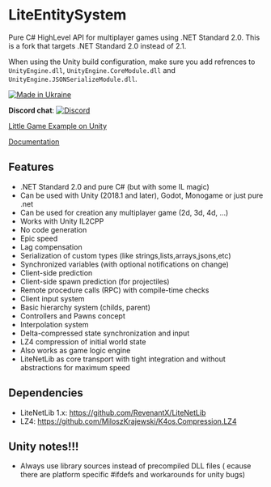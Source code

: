 # LiteEntitySystem
Pure C# HighLevel API for multiplayer games using .NET Standard 2.0. This is a fork that targets .NET Standard 2.0 instead of 2.1.

When using the Unity build configuration, make sure you add refrences to `UnityEngine.dll`, `UnityEngine.CoreModule.dll` and `UnityEngine.JSONSerializeModule.dll`.

[![Made in Ukraine](https://img.shields.io/badge/made_in-ukraine-ffd700.svg?labelColor=0057b7)](https://stand-with-ukraine.pp.ua)

**Discord chat**: [![Discord](https://img.shields.io/discord/501682175930925058.svg)](https://discord.gg/FATFPdy)

[Little Game Example on Unity](https://github.com/RevenantX/LiteEntitySystemUnityExample)

[Documentation](https://revenantx.github.io/LiteEntitySystem/api/LiteEntitySystem.html)

## Features

* .NET Standard 2.0 and pure C# (but with some IL magic)
* Can be used with Unity (2018.1 and later), Godot, Monogame or just pure .net
* Can be used for creation any multiplayer game (2d, 3d, 4d, ...)
* Works with Unity IL2CPP
* No code generation
* Epic speed
* Lag compensation
* Serialization of custom types (like strings,lists,arrays,jsons,etc)
* Synchronized variables (with optional notifications on change)
* Client-side prediction
* Client-side spawn prediction (for projectiles)
* Remote procedure calls (RPC) with compile-time checks
* Client input system
* Basic hierarchy system (childs, parent)
* Controllers and Pawns concept
* Interpolation system
* Delta-compressed state synchronization and input
* LZ4 compression of initial world state
* Also works as game logic engine
* LiteNetLib as core transport with tight integration and without abstractions for maximum speed

## Dependencies

* LiteNetLib 1.x: https://github.com/RevenantX/LiteNetLib
* LZ4: https://github.com/MiloszKrajewski/K4os.Compression.LZ4

## Unity notes!!!
* Always use library sources instead of precompiled DLL files ( ecause there are platform specific #ifdefs and workarounds for unity bugs)
